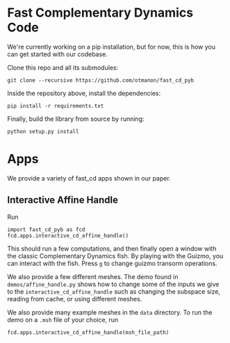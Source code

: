 # Fast Complementary Dynamics Code
We're currently working on a pip installation, but for now, this is how you can get started with our codebase.

Clone this repo and all its submodules:
```
git clone --recursive https://github.com/otmanon/fast_cd_pyb
```

Inside the repository above, install the dependencies:
```
pip install -r requirements.txt
```

Finally, build the library from source by running:
```
python setup.py install
```


# Apps
We provide a variety of fast_cd apps shown in our paper.

## Interactive Affine Handle
Run 
```
import fast_cd_pyb as fcd
fcd.apps.interactive_cd_affine_handle()
```

This should run a few computations, and then finally open a window with the 
classic Complementary Dynamics fish. By playing with the Guizmo, you can interact with 
the fish. Press `g` to change guizmo transorm operations.

We also provide a few different meshes. The demo found in `demos/affine_handle.py` shows how to change some of the inputs we 
give to the `interactive_cd_affine_handle` such as changing the subspace size, reading from cache,
or using different meshes.

We also provide many example meshes in the `data` directory. To run the demo on a `.msh` file of your choice, run

```
fcd.apps.interactive_cd_affine_handle(msh_file_path)
```
